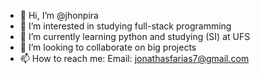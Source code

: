 - 👋 Hi, I’m @jhonpira
- 👀 I’m interested in studying full-stack programming
- 🌱 I’m currently learning python and studying (SI) at UFS
- 💞️ I’m looking to collaborate on big projects
- 📫 How to reach me: Email: jonathasfarias7@gmail.com

<!---
jhonpira/jhonpira is a ✨ special ✨ repository because its `README.md` (this file) appears on your GitHub profile.
You can click the Preview link to take a look at your changes.
--->

